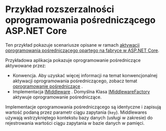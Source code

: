 # <a name="aspnet-core-middleware-extensibility-sample"></a>Przykład rozszerzalności oprogramowania pośredniczącego ASP.NET Core

Ten przykład pokazuje scenariusze opisane w ramach [aktywacji oprogramowania pośredniczącego opartego na fabryce w ASP.NET Core](https://docs.microsoft.com/aspnet/core/fundamentals/middleware/middleware-extensibility).

Przykładowa aplikacja pokazuje oprogramowanie pośredniczące aktywowane przez:

* Konwencja. Aby uzyskać więcej informacji na temat konwencjonalnej aktywacji oprogramowania pośredniczącego, zobacz temat [oprogramowanie pośredniczące](https://docs.microsoft.com/aspnet/core/fundamentals/middleware/) .
* Implementacja [IMiddleware](https://docs.microsoft.com/dotnet/api/microsoft.aspnetcore.http.imiddleware) . Domyślna Klasa [IMiddlewareFactory](https://docs.microsoft.com/dotnet/api/microsoft.aspnetcore.http.imiddlewarefactory) aktywuje oprogramowanie pośredniczące.

Implementacje oprogramowania pośredniczącego są identyczne i zapisują wartość podaną przez parametr ciągu zapytania (`key`). Middlewares używają wstrzykniętego kontekstu bazy danych (usługi w zakresie) do rejestrowania wartości ciągu zapytania w bazie danych w pamięci.
